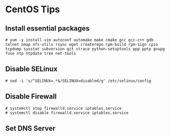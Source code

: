 # CentOS Tips

## Install essential packages

```
# yum -y install vim autoconf automake make cmake gcc gcc-c++ gdb telnet nmap nfs-utils rsync wget createrepo rpm-build rpm-sign cpio tcpdump sysstat subversion git strace python-setuptools ppp pptp gnupg fuse ntp ntpdate tree net-tools
```

## Disable SELinux

```
# sed -i 's/^SELINUX=.*$/SELINUX=disabled/g' /etc/selinux/config
```

## Disable Firewall

```
# systemctl stop firewalld.service iptables.service
# systemctl disable firewalld.service iptables.service
```

## Set DNS Server
